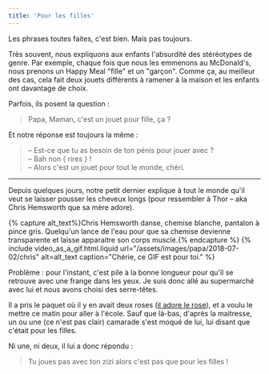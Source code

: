 ```yaml
---
title: 'Pour les filles'
---
```


Les phrases toutes faites, c'est bien. Mais pas toujours.

<!-- more -->

Très souvent, nous expliquons aux enfants l'absurdité des stéréotypes de genre.
Par exemple, chaque fois que nous les emmenons au McDonald's, nous prenons un
Happy Meal "fille" et un "garçon". Comme ça, au meilleur des cas, cela fait deux
jouets différents à ramener à la maison et les enfants ont davantage de choix.

Parfois, ils posent la question :

> Papa, Maman, c'est un jouet pour fille, ça ?

Et notre réponse est toujours la même :

> – Est-ce que tu as besoin de ton pénis pour jouer avec ?  
> – Bah non { rires } !  
> – Alors c'est un jouet pour tout le monde, chéri.

---

Depuis quelques jours, notre petit dernier explique à tout le monde qu'il veut
se laisser pousser les cheveux longs (pour ressembler à Thor – aka Chris
Hemsworth que sa mère adore).

{% capture alt_text%}Chris Hemsworth danse, chemise blanche, pantalon à pince
gris. Quelqu'un lance de l'eau pour que sa chemise devienne transparente et
laisse apparaitre son corps musclé.{% endcapture %}
{% include video_as_a_gif.html.liquid
url="/assets/images/papa/2018-07-02/chris"
alt=alt_text
caption="Chérie, ce GIF est pour toi."
%}

Problème : pour l'instant, c'est pile à la bonne longueur pour qu'il se retrouve
avec une frange dans les yeux. Je suis donc allé au supermarché avec lui et nous
avons choisi des serre-têtes.

Il a pris le paquet où il y en avait deux roses
([il adore le rose](/notes/2015-11-son-choix/)), et a voulu le mettre ce matin
pour aller à l'école. Sauf que là-bas, d'après la maitresse, un ou une (ce n'est
pas clair) camarade s'est moqué de lui, lui disant que c'était pour les filles.

Ni une, ni deux, il lui a donc répondu :

> Tu joues pas avec ton zizi alors c'est pas que pour les filles !
